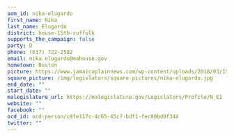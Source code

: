 ```yaml
---
aom_id: nika-elugardo
first_name: Nika
last_name: Elugardo
district: house-15th-suffolk
supports_the_campaign: false
party: D
phone: (617) 722-2582
email: nika.elugardo@mahouse.gov
hometown: Boston
picture: https://www.jamaicaplainnews.com/wp-content/uploads/2018/03/ISz5WcYC_400x400.jpg
square_picture: /img/legislators/square-pictures/nika-elugardo.jpg
end_date: ""
start_date: ""
malegislature_url: https://malegislature.gov/Legislators/Profile/N_E1
website: ""
facebook: ""
ocd_id: ocd-person/c8fe117c-4c65-45c7-bdf1-fec80bd0f344
twitter: ""
---
```


